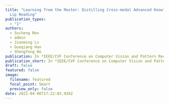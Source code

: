 ```yaml
---
title: "Learning from the Master: Distilling Cross-modal Advanced Knowledge for
  Lip Reading"
publication_types:
  - "1"
authors:
  - Sucheng Ren
  - admin
  - Jianming Lv
  - Guoqiang Han
  - Shengfeng He
publication: In *IEEE/CVF Conference on Computer Vision and Pattern Recognition (CVPR)*
publication_short: In *IEEE/CVF Conference on Computer Vision and Pattern Recognition (CVPR)*
draft: false
featured: false
image:
  filename: featured
  focal_point: Smart
  preview_only: false
date: 2021-04-06T17:22:03.926Z
---
```

